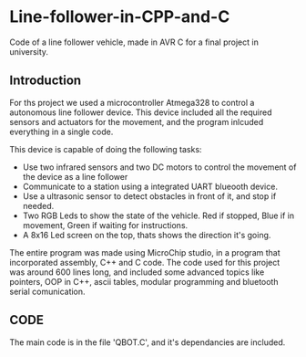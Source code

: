 # Line-follower-in-CPP-and-C
Code of a line follower vehicle, made in AVR C for a final project in university.

## Introduction
For ths project we used a microcontroller Atmega328 to control a autonomous line follower device. This device included all the required sensors and actuators for the movement, and the program inlcuded everything in a single code. 

This device is capable of doing the following tasks: 
* Use two infrared sensors and two DC motors to control the movement of the device as a line follower
* Communicate to a station using a integrated UART blueooth device. 
* Use a ultrasonic sensor to detect obstacles in front of it, and stop if needed.
* Two RGB Leds to show the state of the vehicle. Red if stopped, Blue if in movement, Green if waiting for instructions. 
* A 8x16 Led screen on the top, thats shows the direction it's going.

The entire program was made using MicroChip studio, in a program that incorporated assembly, C++ and C code. The code used for this project was around 600 lines long, and included some advanced topics like pointers, OOP in C++, ascii tables, modular programming and bluetooth serial comunication. 

## CODE

The main code is in the file 'QBOT.C', and it's dependancies are included. 
